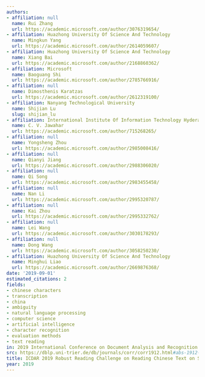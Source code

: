 ```yaml
---
authors:
- affiliation: null
  name: Rui Zhang
  url: https://academic.microsoft.com/author/3076319654/
- affiliation: Huazhong University Of Science And Technology
  name: Mingkun Yang
  url: https://academic.microsoft.com/author/2614059607/
- affiliation: Huazhong University Of Science And Technology
  name: Xiang Bai
  url: https://academic.microsoft.com/author/2168860362/
- affiliation: Microsoft
  name: Baoguang Shi
  url: https://academic.microsoft.com/author/2785766916/
- affiliation: null
  name: Dimosthenis Karatzas
  url: https://academic.microsoft.com/author/2612319100/
- affiliation: Nanyang Technological University
  name: Shijian Lu
  slug: shijian_lu
- affiliation: International Institute Of Information Technology Hyderabad
  name: C. V. Jawahar
  url: https://academic.microsoft.com/author/715268265/
- affiliation: null
  name: Yongsheng Zhou
  url: https://academic.microsoft.com/author/2985008416/
- affiliation: null
  name: Qianyi Jiang
  url: https://academic.microsoft.com/author/2988306020/
- affiliation: null
  name: Qi Song
  url: https://academic.microsoft.com/author/2983455458/
- affiliation: null
  name: Nan Li
  url: https://academic.microsoft.com/author/2995320787/
- affiliation: null
  name: Kai Zhou
  url: https://academic.microsoft.com/author/2995332762/
- affiliation: null
  name: Lei Wang
  url: https://academic.microsoft.com/author/3030178293/
- affiliation: null
  name: Dong Wang
  url: https://academic.microsoft.com/author/3058250230/
- affiliation: Huazhong University Of Science And Technology
  name: Minghui Liao
  url: https://academic.microsoft.com/author/2669876368/
date: '2019-09-01'
estimated_citations: 2
fields:
- chinese characters
- transcription
- china
- ambiguity
- natural language processing
- computer science
- artificial intelligence
- character recognition
- evaluation methods
- text reading
in: 2019 International Conference on Document Analysis and Recognition (ICDAR)
src: https://dblp.uni-trier.de/db/journals/corr/corr1912.html#abs-1912-09641
title: ICDAR 2019 Robust Reading Challenge on Reading Chinese Text on Signboard
year: 2019
---
```

